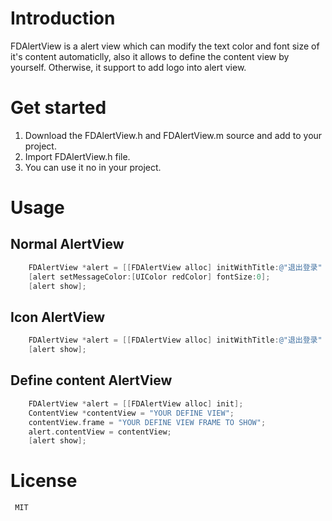 # Introduction
FDAlertView is a alert view which can modify the text color and font size of it's content automaticlly, also it allows to define the content view by yourself. Otherwise, it support to add logo into alert view.

# Get started

1. Download the FDAlertView.h and FDAlertView.m source and add to your project.
2. Import FDAlertView.h file.
3. You can use it no in your project.

# Usage

## Normal AlertView

```Objective-C
    FDAlertView *alert = [[FDAlertView alloc] initWithTitle:@"退出登录" icon:nil message:@"确定退出登录吗？" delegate:self buttonTitles:@"确定", @"取消", nil];
    [alert setMessageColor:[UIColor redColor] fontSize:0];
    [alert show];
```

## Icon AlertView

```Objective-C
	FDAlertView *alert = [[FDAlertView alloc] initWithTitle:@"退出登录" icon:[UIImage imageNamed:@"exclamation-icon"] message:@"你确定退出登录吗？" delegate:self buttonTitles:@"确定", @"取消", nil];
    [alert show];
```

## Define content AlertView

```Objective-C
	FDAlertView *alert = [[FDAlertView alloc] init];
    ContentView *contentView = "YOUR DEFINE VIEW";
    contentView.frame = "YOUR DEFINE VIEW FRAME TO SHOW";
    alert.contentView = contentView;
    [alert show];
```

# License
     MIT
